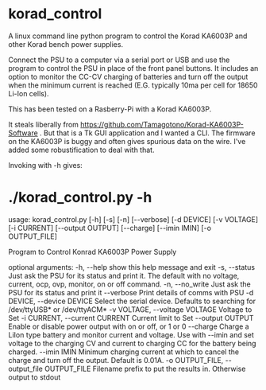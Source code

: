 # korad_control
A linux command line python program to control the Korad KA6003P and other Korad bench power supplies.

Connect the PSU to a computer via a serial port or USB and use the program to control the PSU in place of the front panel buttons. It includes an option to monitor the CC-CV charging of batteries and turn off the output when the minimum current is reached (E.G. typically 10ma per cell for 18650 Li-Ion cells).

This has been tested on a Rasberry-Pi with a Korad KA6003P.

It steals liberally from https://github.com/Tamagotono/Korad-KA6003P-Software . But that is a Tk GUI application and I wanted a CLI. The firmware on the KA6003P is buggy and often gives spurious data on the wire. I've added some robustification to deal with that.

Invoking with -h gives:

# ./korad_control.py -h
usage: korad_control.py [-h] [-s] [-n] [--verbose] [-d DEVICE] [-v VOLTAGE]
                        [-i CURRENT] [--output OUTPUT] [--charge]
                        [--imin IMIN] [-o OUTPUT_FILE]

Program to Control Konrad KA6003P Power Supply

optional arguments:
  -h, --help            show this help message and exit
  -s, --status          Just ask the PSU for its status and print it. The
                        default with no voltage, current, ocp, ovp, monitor,
                        on or off command.
  -n, --no_write        Just ask the PSU for its status and print it
  --verbose             Print details of comms with PSU
  -d DEVICE, --device DEVICE
                        Select the serial device. Defaults to searching for
                        /dev/ttyUSB* or /dev/ttyACM*
  -v VOLTAGE, --voltage VOLTAGE
                        Voltage to Set
  -i CURRENT, --current CURRENT
                        Current limit to Set
  --output OUTPUT       Enable or disable power output with on or off, or 1 or
                        0
  --charge              Charge a LiIon type battery and monitor current and
                        voltage. Use with --imin and set voltage to the
                        charging CV and current to charging CC for the battery
                        being charged.
  --imin IMIN           Minimum charging current at which to cancel the charge
                        and turn off the output. Default is 0.01A.
  -o OUTPUT_FILE, --output_file OUTPUT_FILE
                        Filename prefix to put the results in. Otherwise
                        output to stdout



